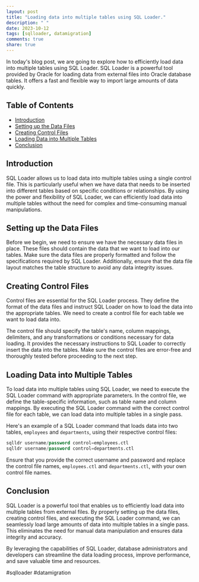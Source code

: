 ```yaml
---
layout: post
title: "Loading data into multiple tables using SQL Loader."
description: " "
date: 2023-10-12
tags: [sqlloader, datamigration]
comments: true
share: true
---
```


In today's blog post, we are going to explore how to efficiently load data into multiple tables using SQL Loader. SQL Loader is a powerful tool provided by Oracle for loading data from external files into Oracle database tables. It offers a fast and flexible way to import large amounts of data quickly.

## Table of Contents
- [Introduction](#introduction)
- [Setting up the Data Files](#setting-up-the-data-files)
- [Creating Control Files](#creating-control-files)
- [Loading Data into Multiple Tables](#loading-data-into-multiple-tables)
- [Conclusion](#conclusion)

## Introduction
SQL Loader allows us to load data into multiple tables using a single control file. This is particularly useful when we have data that needs to be inserted into different tables based on specific conditions or relationships. By using the power and flexibility of SQL Loader, we can efficiently load data into multiple tables without the need for complex and time-consuming manual manipulations.

## Setting up the Data Files
Before we begin, we need to ensure we have the necessary data files in place. These files should contain the data that we want to load into our tables. Make sure the data files are properly formatted and follow the specifications required by SQL Loader. Additionally, ensure that the data file layout matches the table structure to avoid any data integrity issues.

## Creating Control Files
Control files are essential for the SQL Loader process. They define the format of the data files and instruct SQL Loader on how to load the data into the appropriate tables. We need to create a control file for each table we want to load data into.

The control file should specify the table's name, column mappings, delimiters, and any transformations or conditions necessary for data loading. It provides the necessary instructions to SQL Loader to correctly insert the data into the tables. Make sure the control files are error-free and thoroughly tested before proceeding to the next step.

## Loading Data into Multiple Tables
To load data into multiple tables using SQL Loader, we need to execute the SQL Loader command with appropriate parameters. In the control file, we define the table-specific information, such as table name and column mappings. By executing the SQL Loader command with the correct control file for each table, we can load data into multiple tables in a single pass.

Here's an example of a SQL Loader command that loads data into two tables, `employees` and `departments`, using their respective control files:

```sql
sqlldr username/password control=employees.ctl
sqlldr username/password control=departments.ctl
```

Ensure that you provide the correct username and password and replace the control file names, `employees.ctl` and `departments.ctl`, with your own control file names.

## Conclusion
SQL Loader is a powerful tool that enables us to efficiently load data into multiple tables from external files. By properly setting up the data files, creating control files, and executing the SQL Loader command, we can seamlessly load large amounts of data into multiple tables in a single pass. This eliminates the need for manual data manipulation and ensures data integrity and accuracy.

By leveraging the capabilities of SQL Loader, database administrators and developers can streamline the data loading process, improve performance, and save valuable time and resources.

#sqlloader #datamigration